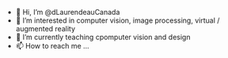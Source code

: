 - 👋 Hi, I’m @dLaurendeauCanada
- 👀 I’m interested in computer vision, image processing, virtual / augmented reality
- 🌱 I’m currently teaching cpomputer vision and design
- 📫 How to reach me ...

<!---
dLaurendeauCanada/dLaurendeauCanada is a ✨ special ✨ repository because its `README.md` (this file) appears on your GitHub profile.
You can click the Preview link to take a look at your changes.
--->
